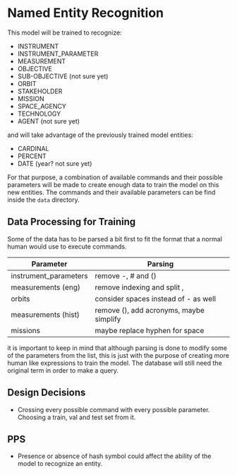 # Named Entity Recognition
This model will be trained to recognize:
- INSTRUMENT
- INSTRUMENT_PARAMETER
- MEASUREMENT
- OBJECTIVE
- SUB-OBJECTIVE (not sure yet)
- ORBIT
- STAKEHOLDER
- MISSION
- SPACE_AGENCY
- TECHNOLOGY
- AGENT (not sure yet)

and will take advantage of the previously trained model entities: 
- CARDINAL
- PERCENT
- DATE (year? not sure yet)

For that purpose, a combination of available commands and their possible parameters will be made to create enough data to train the model on this new entities. The commands and their available parameters can be find inside the `data` directory.


## Data Processing for Training
Some of the data has to be parsed a bit first to fit the format that a normal human would use to execute commands.

|  Parameter | Parsing  |
|---|---|
| instrument_parameters  |  remove -, # and () |
|  measurements (eng) |  remove indexing and split , |
|  orbits |  consider spaces instead of - as well |
|  measurements (hist) |  remove (), add acronyms, maybe simplify|
|  missions |  maybe replace hyphen for space |

it is important to keep in mind that although parsing is done to modify some of the parameters from the list, this is just with the purpose of creating more human like expressions to train the model. The database will still need the original term in order to make a query.

## Design Decisions
- Crossing every possible command with every possible parameter. Choosing a train, val and test set from it.

## PPS
- Presence or absence of hash symbol could affect the ability of the model to recognize an entity.